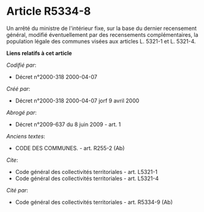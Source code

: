 # Article R5334-8

Un arrêté du ministre de l'intérieur fixe, sur la base du dernier recensement général, modifié éventuellement par des
recensements complémentaires, la population légale des communes visées aux articles L. 5321-1 et L. 5321-4.

**Liens relatifs à cet article**

_Codifié par_:

  - Décret n°2000-318 2000-04-07

_Créé par_:

  - Décret n°2000-318 2000-04-07 jorf 9 avril 2000

_Abrogé par_:

  - Décret n°2009-637 du 8 juin 2009 - art. 1

_Anciens textes_:

  - CODE DES COMMUNES. - art. R255-2 (Ab)

_Cite_:

  - Code général des collectivités territoriales - art. L5321-1
  - Code général des collectivités territoriales - art. L5321-4

_Cité par_:

  - Code général des collectivités territoriales - art. R5334-9 (Ab)
